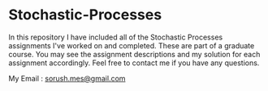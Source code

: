 # Stochastic-Processes
In this repository I have included all of the Stochastic Processes assignments I've worked on and completed. These are part of a graduate course. You may see the assignment descriptions and my solution for each assignment accordingly. Feel free to contact me if you have any questions.

My Email : sorush.mes@gmail.com
